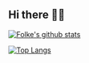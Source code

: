 ## Hi there 🥷🏻

[![Folke's github stats](https://github-readme-stats.vercel.app/api?username=folke&count_private=true&show_icons=true)](https://github.com/folke)

[![Top Langs](https://github-readme-stats.vercel.app/api/top-langs/?username=folke&hide=php)](https://github.com/folke)

<!--
**folke/folke** is a ✨ _special_ ✨ repository because its `README.md` (this file) appears on your GitHub profile.

Here are some ideas to get you started:

- 🔭 I’m currently working on ...
- 🌱 I’m currently learning ...
- 👯 I’m looking to collaborate on ...
- 🤔 I’m looking for help with ...
- 💬 Ask me about ...
- 📫 How to reach me: ...
- 😄 Pronouns: ...
- ⚡ Fun fact: ...
-->
